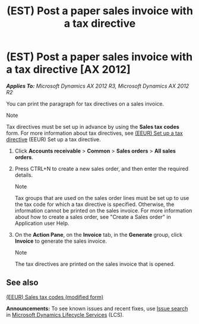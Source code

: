 ﻿---
title: (EST) Post a paper sales invoice with a tax directive
TOCTitle: (EST) Post a paper sales invoice with a tax directive
ms:assetid: 30bb541a-418f-4135-9aba-8ed6d10b6d19
ms:mtpsurl: https://technet.microsoft.com/en-us/library/JJ710819(v=AX.60)
ms:contentKeyID: 49385215
ms.date: 04/18/2014
mtps_version: v=AX.60
---

# (EST) Post a paper sales invoice with a tax directive [AX 2012]


_**Applies To:** Microsoft Dynamics AX 2012 R3, Microsoft Dynamics AX 2012 R2_

You can print the paragraph for tax directives on a sales invoice.


> [!NOTE]
> <P>Tax directives must be set up in advance by using the <STRONG>Sales tax codes</STRONG> form. For more information about tax directives, see <A href="eeur-set-up-a-tax-directive.md">(EEUR) Set up a tax directive</A> (EEUR) Set up a tax directive.</P>



1.  Click **Accounts receivable** \> **Common** \> **Sales orders** \> **All sales orders**.

2.  Press CTRL+N to create a new sales order, and then enter the required details.
    

    > [!NOTE]
    > <P>Tax groups that are used on the sales order lines must be set up to use the tax code for which a tax directive is specified. Otherwise, the information cannot be printed on the sales invoice. For more information about how to create a sales order, see "Create a Sales order" in Application user Help.</P>



3.  On the **Action Pane**, on the **Invoice** tab, in the **Generate** group, click **Invoice** to generate the sales invoice.
    

    > [!NOTE]
    > <P>The tax directives are printed on the sales invoice that is opened.</P>



## See also

[(EEUR) Sales tax codes (modified form)](https://technet.microsoft.com/en-us/library/jj710689\(v=ax.60\))

  
**Announcements:** To see known issues and recent fixes, use [Issue search](http://go.microsoft.com/fwlink/?linkid=389258) in [Microsoft Dynamics Lifecycle Services](http://go.microsoft.com/fwlink/?linkid=306505) (LCS).

